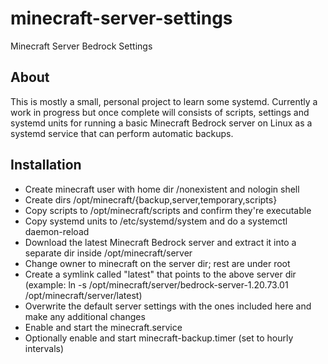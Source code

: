 # minecraft-server-settings
Minecraft Server Bedrock Settings

## About
This is mostly a small, personal project to learn some systemd. Currently a work in progress but once complete will consists of scripts, settings and systemd units for running a basic Minecraft Bedrock server on Linux as a systemd service that can perform automatic backups.

## Installation
* Create minecraft user with home dir /nonexistent and nologin shell
* Create dirs /opt/minecraft/{backup,server,temporary,scripts}
* Copy scripts to /opt/minecraft/scripts and confirm they're executable
* Copy systemd units to /etc/systemd/system and do a systemctl daemon-reload
* Download the latest Minecraft Bedrock server and extract it into a separate dir inside /opt/minecraft/server
* Change owner to minecraft on the server dir; rest are under root
* Create a symlink called "latest" that points to the above server dir (example: ln -s /opt/minecraft/server/bedrock-server-1.20.73.01 /opt/minecraft/server/latest)
* Overwrite the default server settings with the ones included here and make any additional changes
* Enable and start the minecraft.service
* Optionally enable and start minecraft-backup.timer (set to hourly intervals)
